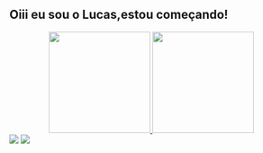 ## Oiii eu sou o Lucas,estou começando!
<div align="center">
  <a href="https://github.com/luckane">
  <img height="180em" src="https://github-readme-stats.vercel.app/api?username=luckane&show_icons=true&theme=radical&include_all_commits=true&count_private=true"/>
  <img height="180em" src="https://github-readme-stats.vercel.app/api/top-langs/?username=luckane&layout=compact&langs_count=7&theme=dracula"/>
</div>

<div>
  <a href="https://https://www.instagram.com/luuriann/" target="_blank"><img src="https://img.shields.io/badge/-Instagram-%23E4405F?style=for-the-badge&logo=instagram&logoColor=white" target="_blank"></a>
  <a href = "lukkasribeiro8@gamil.com"><img src="https://img.shields.io/badge/-Gmail-%23333?style=for-the-badge&logo=gmail&logoColor=white" target="_blank"></a>
  </div>
